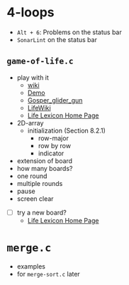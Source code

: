 # 4-loops

- `Alt + 6`: Problems on the status bar
- `SonarLint` on the status bar

## `game-of-life.c`

- play with it
  - [wiki](https://en.wikipedia.org/wiki/Conway%27s_Game_of_Life)
  - [Demo](https://playgameoflife.com/)
  - [Gosper_glider_gun](https://playgameoflife.com/lexicon/Gosper_glider_gun)
  - [LifeWiki](https://conwaylife.com/wiki/Main_Page)
  - [Life Lexicon Home Page](https://conwaylife.com/ref/lexicon/lex_home.htm)
- 2D-array
  - initialization (Section 8.2.1)
    - row-major
    - row by row
    - indicator
- extension of board
- how many boards?
- one round
- multiple rounds
- pause
- screen clear
- [ ] try a new board?
  - [Life Lexicon Home Page](https://conwaylife.com/ref/lexicon/lex_home.htm)

# `merge.c`

- examples
- for `merge-sort.c` later
